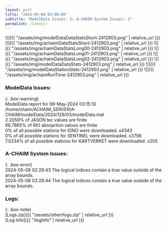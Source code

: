 ```yaml
---
layout: post
title: "2024-05-08 03:00:00"
subtitle: "ModelData Issues: 5; A-CHAIM System Issues: 2"
permalink: /latest/
---
```


![]({{ "/assets/img/modelDataDataStatsShort-2412903.png" | relative_url }})
![]({{ "/assets/img/achaimDataStatsShort-2412903.png" | relative_url }})
![]({{ "/assets/img/achaimDataStatsLong00-2412903.png" | relative_url }})
![]({{ "/assets/img/achaimDataStatsLong01-2412903.png" | relative_url }})
![]({{ "/assets/img/achaimDataStatsLong02-2412903.png" | relative_url }})
![]({{ "/assets/img/modelDataDataStats-2412903.png" | relative_url }})
![]({{ "/assets/img/modelDataStationStats-2412903.png" | relative_url }})
![]({{ "/assets/img/achaimRunTime-2412903.png" | relative_url }})


### ModelData Issues:  
  
{: .box-warning}  
 ModelData report for 08-May-2024 03:15:10   
 /home/chaim/ACHAIM_SERVER/A-CHAIM/modelData/2024/129/03/modelData.mat   
 2.2059% of JASON tec values are finite   
 66.7865% of RIO absoprtion values are finite   
 0% of all possible stations for IONO were downloaded. x4343   
 0% of all possible stations for SENTINEL were downloaded. x3798   
 7.0234% of all possible stations for KARTVERKET were downloaded. x205   
  
### A-CHAIM System Issues:  
  
{: .box-error}  
2024-05-08 02:29:43 The logical indices contain a true value outside of the array bounds.  
2024-05-08 03:29:44 The logical indices contain a true value outside of the array bounds.  

### Logs:  
  
{: .box-note}  
[Logs.zip]({{ "/assets/other/logs.zip" | relative_url }})  
[Log Info]({{ "/logInfo" | relative_url }})  
